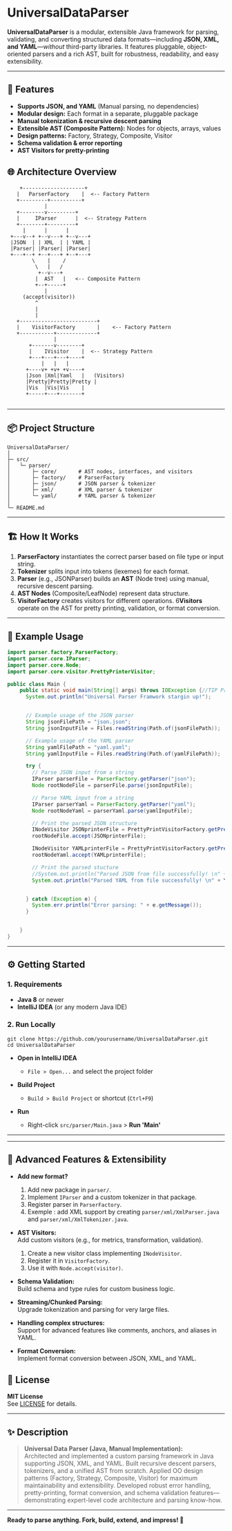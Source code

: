 # UniversalDataParser

**UniversalDataParser** is a modular, extensible Java framework for parsing, validating, and converting structured data formats—including **JSON, XML, and YAML**—*without* third-party libraries. It features pluggable, object-oriented parsers and a rich AST, built for robustness, readability, and easy extensibility.

---

## 🚀 Features

- **Supports JSON, and YAML** (Manual parsing, no dependencies)
- **Modular design:** Each format in a separate, pluggable package
- **Manual tokenization & recursive descent parsing**
- **Extensible AST (Composite Pattern):** Nodes for objects, arrays, values
- **Design patterns:** Factory, Strategy, Composite, Visitor
- **Schema validation & error reporting**
- **AST Visitors for pretty-printing**


## 🌐 Architecture Overview

```plaintext
    +--------------------+        
   |   ParserFactory    |  <-- Factory Pattern
   +---------+----------+        
            |                        
   +--------v---------+        
   |     IParser      |  <-- Strategy Pattern
   +--------+---------+        
     |      |      |        
 +---v--+ +--v---+ +--v---+    
 |JSON  | | XML  | | YAML |    
 |Parser| |Parser| |Parser|    
 +---+--+ +--+---+ +--+---+                        
        \    |    /                               
         \   |   /                                  
          +--v---+                               
         |  AST   |   <-- Composite Pattern                            
         +--+-----+                           
            |                               
     (accept(visitor)) 
         ^
         |
         |
   +-------------------------+
   |    VisitorFactory       |    <-- Factory Pattern
   +-----------+-------------+
               |
       +-------v--------+
       |    IVisitor    |  <-- Strategy Pattern
       +---+---+---+----+
           |   |   |
      +----v+ +v+ +v----+
      |Json |Xml|Yaml   |   (Visitors)
      |Pretty|Pretty|Pretty |
      |Vis  |Vis|Vis    |
      +-----+---+-------+
                 

```

---

## 📦 Project Structure

```
UniversalDataParser/
│
├─ src/
│   └─ parser/
│       ├─ core/       # AST nodes, interfaces, and visitors
│       ├─ factory/    # ParserFactory
│       ├─ json/       # JSON parser & tokenizer
│       ├─ xml/        # XML parser & tokenizer
│       └─ yaml/       # YAML parser & tokenizer
│
└─ README.md
```

---

## 🏗️ How It Works

1. **ParserFactory** instantiates the correct parser based on file type or input string.
2. **Tokenizer** splits input into tokens (lexemes) for each format.
3. **Parser** (e.g., JSONParser) builds an **AST** (Node tree) using manual, recursive descent parsing.
4. **AST Nodes** (Composite/LeafNode) represent data structure.
5. **VisitorFactory** creates visitors for different operations.
6**Visitors** operate on the AST for pretty printing, validation, or format conversion.

---

## 📄 Example Usage

```java
import parser.factory.ParserFactory;
import parser.core.IParser;
import parser.core.Node;
import parser.core.visitor.PrettyPrinterVisitor;

public class Main {
    public static void main(String[] args) throws IOException {//TIP Press <shortcut actionId="ShowIntentionActions"/> with your caret at the highlighted text
      System.out.println("Universal Parser Framwork stargin up!");


      // Example usage of the JSON parser
      String jsonFilePath = "json.json";
      String jsonInputFile = Files.readString(Path.of(jsonFilePath));

      // Example usage of the YAML parser
      String yamlFilePath = "yaml.yaml";
      String yamlInputFile = Files.readString(Path.of(yamlFilePath));

      try {
        // Parse JSON input from a string
        IParser parserFile = ParserFactory.getParser("json");
        Node rootNodeFile = parserFile.parse(jsonInputFile);

        // Parse YAML input from a string
        IParser parserYaml = ParserFactory.getParser("yaml");
        Node rootNodeYaml = parserYaml.parse(yamlInputFile);

        // Print the parsed JSON structure
        INodeVisitor JSONprinterFile = PrettyPrintVisitorFactory.getPrettyPrintVisitor("json");
        rootNodeFile.accept(JSONprinterFile);

        INodeVisitor YAMLprinterFile = PrettyPrintVisitorFactory.getPrettyPrintVisitor("yaml");
        rootNodeYaml.accept(YAMLprinterFile);

        // Print the parsed stucture
        //System.out.println("Parsed JSON from file successfully! \n" + JSONprinterFile.getResult());
        System.out.println("Parsed YAML from file successfully! \n" + YAMLprinterFile.getResult());


      } catch (Exception e) {
        System.err.println("Error parsing: " + e.getMessage());
      }


    }
}
```

---

## ⚙️ Getting Started

### **1. Requirements**

- **Java 8** or newer
- **IntelliJ IDEA** (or any modern Java IDE)

### **2. Run Locally**

```
git clone https://github.com/yourusername/UniversalDataParser.git
cd UniversalDataParser
```

- **Open in IntelliJ IDEA**
    - `File > Open...` and select the project folder

- **Build Project**
    - `Build > Build Project` or shortcut (`Ctrl+F9`)

- **Run**
    - Right-click `src/parser/Main.java` > **Run 'Main'**

---

---
## 🤩 Advanced Features & Extensibility

- **Add new format?**
    1. Add new package in `parser/`.
    2. Implement `IParser` and a custom tokenizer in that package.
    3. Register parser in `ParserFactory`.
    4. Exemple : add XML support by creating `parser/xml/XmlParser.java` and `parser/xml/XmlTokenizer.java`.


- **AST Visitors:**  
  Add custom visitors (e.g., for metrics, transformation, validation).
  1. Create a new visitor class implementing `INodeVisitor`.
  2. Register it in `VisitorFactory`.
  3. Use it with `Node.accept(visitor)`.
  

- **Schema Validation:**  
  Build schema and type rules for custom business logic.


- **Streaming/Chunked Parsing:**  
  Upgrade tokenization and parsing for very large files.


- **Handling complex structures:**  
  Support for advanced features like comments, anchors, and aliases in YAML.


- **Format Conversion:**  
  Implement format conversion between JSON, XML, and YAML.


## 📝 License

**MIT License**  
See [LICENSE](LICENSE) for details.

---

## ✨ Description

> **Universal Data Parser (Java, Manual Implementation):**  
> Architected and implemented a custom parsing framework in Java supporting JSON, XML, and YAML. Built recursive descent parsers, tokenizers, and a unified AST from scratch. Applied OO design patterns (Factory, Strategy, Composite, Visitor) for maximum maintainability and extensibility. Developed robust error handling, pretty-printing, format conversion, and schema validation features—demonstrating expert-level code architecture and parsing know-how.

---

**Ready to parse anything. Fork, build, extend, and impress! 🎉**